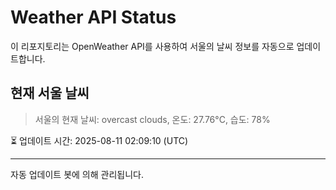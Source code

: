 
# Weather API Status

이 리포지토리는 OpenWeather API를 사용하여 서울의 날씨 정보를 자동으로 업데이트합니다.

## 현재 서울 날씨
> 서울의 현재 날씨: overcast clouds, 온도: 27.76°C, 습도: 78%

⏳ 업데이트 시간: 2025-08-11 02:09:10 (UTC)

---
자동 업데이트 봇에 의해 관리됩니다.
